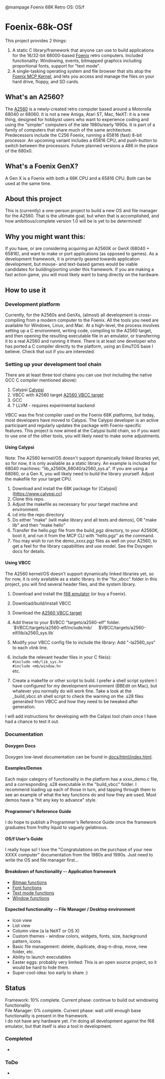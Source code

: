 @mainpage Foenix 68K Retro OS: OS/f
# Foenix-68k-OSf

This project provides 2 things:
1. A static C library/framework that anyone can use to build applications for the 16/32-bit 68000-based [Foenix](https://c256foenix.com/?v=3e8d115eb4b3) retro computers. Included functionality: Windowing, events, bitmapped graphics including proportional fonts, support for "text mode".
2. A single-tasking operating system and file browser that sits atop the [Foenix MCP Kernel](https://github.com/pweingar/FoenixMCP), and lets you access and manage the files on your hard drive, floppy, and SD cards. 

## What's an A2560?

The [A2560](https://c256foenix.com/?v=3e8d115eb4b3) is a newly-created retro computer based around a Motorolla 68040 or 68060. It is not a new Amiga, Atari ST, Mac, NeXT: it is a new thing, designed for hobbyist users who want to experience coding and using the "simpler" computers of the late 1980s/early 1990s. It is part of a family of computers that share much of the same architecture. Predecessors include the C256 Foenix, running a 65816 (fast) 8-bit processor. An upcoming variant includes a 65816 CPU, and push-button to switch between the processors. Future planned versions a 486 in the place of the 680x0.

## What's a Foenix GenX?

A Gen X is a Foenix with both a 68K CPU and a 65816 CPU. Both can be used at the same time. 

## About this project

This is (currently) a one-person project to build a new OS and file manager for the A2560. That is the ultimate goal, but when that is accomplished, and how ambitious/complete version 1.0 will be is yet to be determined!  

## Why you might want this:

If you have, or are considering acquiring an A2560K or GenX (68040 + 65816), and want to make or port applications (as opposed to games). As a development framework, it is primarily geared towards application development, but mouse- and text-based games would be viable candidates for building/porting under this framework. If you are making a fast action game, you will most likely want to bang directly on the hardware.

## How to use it

### Development platform

Currently, for the A2560s and GenXs, (almost) all development is cross-compiling from a modern computer to the Foenix. All the tools you need are available for Windows, Linux, and Mac. At a high-level, the process involves setting up a C environment, writing code, compiling to the A2560 target, and then opening the resulting executable file in an emulator, or transferring it to a real A2560 and running it there. There is at least one developer who has ported a C compiler directly to the platform, using an EmuTOS base I believe. Check that out if you are interested. 

### Setting up your development tool chain

There are at least three tool chains you can use (not including the native GCC C compiler mentioned above):
1. Calypsi [Calypsi](https://github.com/hth313/Calypsi-m68k-Foenix)
1. VBCC with A2560 target [A2560 VBCC target](https://github.com/daschewie/Foenix_vbcc_target)
1. GCC
1. ? LLVM - requires experimental backend

VBCC was the first compiler used on the Foenix 68K platforms, but today, most developers have moved to Calypsi. The Calypsi developer is an active participant and regularly updates the package with Foenix-specific features. This project is now aimed at the Calypsi build chain, so if you want to use one of the other tools, you will likely need to make some adjustments. 

#### Using Calypsi

Note: The A2560 kernel/OS doesn't support dynamically linked libraries yet, so for now, it is only available as a static library. An example is included for 68040 machines: "lib_a2560k_68040/a2560_sys.a". If you are using a 68060, or a Gen X, you will likely need to build the library yourself. Adjust the makefile for your target CPU.

1. Download and install the 68K package for [Calypsi] (https://www.calypsi.cc)
1. Clone this repo.
1. Adjust the makefile as necessary for your target machine and environment.
1. cd into the repo directory
1. Do either "make" (will make library and all tests and demos), OR "make lib" and then "make hello"
1. Transfer the hello.pgz file from the build_pgz directory, to your A2560K, boot it, and run it from the MCP CLI with "hello.pgz" as the command.
1. You may wish to run the demo_xxxx.pgz files as well on your A2560, to get a feel for the library capabilities and use model. See the Doyxgen docs for details.

#### Using VBCC

The A2560 kernel/OS doesn't support dynamically linked libraries yet, so for now, it is only available as a static library. In the "for_vbcc" folder in this project, you will find several header files, and the system library.
1. Download and install the [f68 emulator](https://github.com/paulscottrobson/f68-emulator) (or buy a Foenix). 
1. Download/build/install VBCC
1. Download the [A2560 VBCC target](https://github.com/daschewie/Foenix_vbcc_target)
1. Add these to your $VBCC "targets/a2560-elf" folder.  
`$VBCC/targets/a2560-elf/include/mb/`  
`$VBCC/targets/a2560-elf/lib/a2560_sys.lib` 

1. Modify your VBCC config file to include the library: Add "-la2560_sys" to each vlink line.  
1. Include the relevant header files in your C file(s):  
`#include <mb/lib_sys.h>`  
`#include <mb/window.h>`  
etc.  

1. Create a makefile or other script to build. I prefer a shell script system I have configured for my development environment (BBEdit on Mac), but whatever you normally do will work fine. Take a look at the _build_vbcc.sh shell script to check the warning on the .s28 files generated from VBCC and how they need to be tweaked after generation. 

I will add instructions for developing with the Calipsi tool chain once I have had a chance to test it out.


### Documentation

#### Doxygen Docs
Doxygen low-level documentation can be found in [docs/html/index.html](docs/html/index.html).

#### Examples/Demos
Each major category of functionality in the platform has a xxxx_demo.c file, and a corresponding .s28 executable in the "build_vbcc" folder. I recommend loading up each of those in turn, and tapping through them to see an example of what the key functions do and how they are used. Most demos have a "hit any key to advance" style. 

#### Programmer's Reference Guide
I do hope to publish a Programmer's Reference Guide once the framework graduates from frothy liquid to vaguely gelatinous. 

#### OS/f User's Guide
I really hope so! I love the "Congratulations on the purchase of your new XXXX computer" documentation from the 1980s and 1990s. Just need to write the OS and file manager first... 

#### Breakdown of functionality -- Application framework
 * [Bitmap functions](readme/bitmap.md)
 * [Font functions](readme/font.md)
 * [Text mode functions](readme/text.md)
 * [Window functions](readme/window.md)

#### Expected functionality -- File Manager / Desktop environment
 * Icon view
 * List view
 * Column view (a la NeXT or OS X)
 * Custom themes - window colors, widgets, fonts, size, background pattern, icons.
 * Basic file management: delete, duplicate, drag-n-drop, move, new folder, etc. 
 * Ability to launch executables
 * Easter eggs: probably very limited: This is an open source project, so it would be hard to hide them.
 * Super-cool-idea: too early to share :)

## Status
Framework: 10% complete. Current phase: continue to build out windowing functionality  
File Manager: 0% complete. Current phase: wait until enough base functionality is present in the framework.   
I do not have any hardware yet. I'm doing all development against the f68 emulator, but that itself is also a tool in development. 

### Completed
 * 

### ToDo
 * 